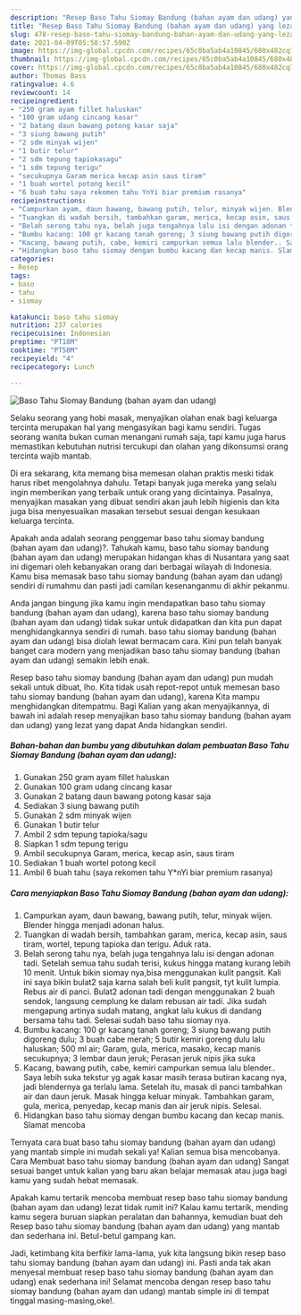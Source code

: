 ```yaml
---
description: "Resep Baso Tahu Siomay Bandung (bahan ayam dan udang) yang lezat dan Mudah Dibuat"
title: "Resep Baso Tahu Siomay Bandung (bahan ayam dan udang) yang lezat dan Mudah Dibuat"
slug: 478-resep-baso-tahu-siomay-bandung-bahan-ayam-dan-udang-yang-lezat-dan-mudah-dibuat
date: 2021-04-09T05:58:57.590Z
image: https://img-global.cpcdn.com/recipes/65c0ba5ab4a10845/680x482cq70/baso-tahu-siomay-bandung-bahan-ayam-dan-udang-foto-resep-utama.jpg
thumbnail: https://img-global.cpcdn.com/recipes/65c0ba5ab4a10845/680x482cq70/baso-tahu-siomay-bandung-bahan-ayam-dan-udang-foto-resep-utama.jpg
cover: https://img-global.cpcdn.com/recipes/65c0ba5ab4a10845/680x482cq70/baso-tahu-siomay-bandung-bahan-ayam-dan-udang-foto-resep-utama.jpg
author: Thomas Bass
ratingvalue: 4.6
reviewcount: 14
recipeingredient:
- "250 gram ayam fillet haluskan"
- "100 gram udang cincang kasar"
- "2 batang daun bawang potong kasar saja"
- "3 siung bawang putih"
- "2 sdm minyak wijen"
- "1 butir telur"
- "2 sdm tepung tapiokasagu"
- "1 sdm tepung terigu"
- "secukupnya Garam merica kecap asin saus tiram"
- "1 buah wortel potong kecil"
- "6 buah tahu saya rekomen tahu YnYi biar premium rasanya"
recipeinstructions:
- "Campurkan ayam, daun bawang, bawang putih, telur, minyak wijen. Blender hingga menjadi adonan halus."
- "Tuangkan di wadah bersih, tambahkan garam, merica, kecap asin, saus tiram, wortel, tepung tapioka dan terigu. Aduk rata."
- "Belah serong tahu nya, belah juga tengahnya lalu isi dengan adonan tadi. Setelah semua tahu sudah terisi, kukus hingga matang kurang lebih 10 menit. Untuk bikin siomay nya,bisa menggunakan kulit pangsit. Kali ini saya bikin bulat2 saja karna salah beli kulit pangsit, tyt kulit lumpia. Rebus air di panci. Bulat2 adonan tadi dengan menggunakan 2 buah sendok, langsung cemplung ke dalam rebusan air tadi. Jika sudah mengapung artinya sudah matang, angkat lalu kukus di dandang bersama tahu tadi. Selesai sudah baso tahu siomay nya."
- "Bumbu kacang: 100 gr kacang tanah goreng; 3 siung bawang putih digoreng dulu; 3 buah cabe merah; 5 butir kemiri goreng dulu lalu haluskan; 500 ml air; Garam, gula, merica, masako, kecap manis secukupnya; 3 lembar daun jeruk; Perasan jeruk nipis jika suka"
- "Kacang, bawang putih, cabe, kemiri campurkan semua lalu blender.. Saya lebih suka tekstur yg agak kasar masih terasa butiran kacang nya, jadi blendernya ga terlalu lama. Setelah itu, masak di panci tambahkan air dan daun jeruk. Masak hingga keluar minyak. Tambahkan garam, gula, merica, penyedap, kecap manis dan air jeruk nipis. Selesai."
- "Hidangkan baso tahu siomay dengan bumbu kacang dan kecap manis. Slamat mencoba"
categories:
- Resep
tags:
- baso
- tahu
- siomay

katakunci: baso tahu siomay 
nutrition: 237 calories
recipecuisine: Indonesian
preptime: "PT18M"
cooktime: "PT58M"
recipeyield: "4"
recipecategory: Lunch

---
```



![Baso Tahu Siomay Bandung (bahan ayam dan udang)](https://img-global.cpcdn.com/recipes/65c0ba5ab4a10845/680x482cq70/baso-tahu-siomay-bandung-bahan-ayam-dan-udang-foto-resep-utama.jpg)

Selaku seorang yang hobi masak, menyajikan olahan enak bagi keluarga tercinta merupakan hal yang mengasyikan bagi kamu sendiri. Tugas seorang  wanita bukan cuman menangani rumah saja, tapi kamu juga harus memastikan kebutuhan nutrisi tercukupi dan olahan yang dikonsumsi orang tercinta wajib mantab.

Di era  sekarang, kita memang bisa memesan olahan praktis meski tidak harus ribet mengolahnya dahulu. Tetapi banyak juga mereka yang selalu ingin memberikan yang terbaik untuk orang yang dicintainya. Pasalnya, menyajikan masakan yang dibuat sendiri akan jauh lebih higienis dan kita juga bisa menyesuaikan masakan tersebut sesuai dengan kesukaan keluarga tercinta. 



Apakah anda adalah seorang penggemar baso tahu siomay bandung (bahan ayam dan udang)?. Tahukah kamu, baso tahu siomay bandung (bahan ayam dan udang) merupakan hidangan khas di Nusantara yang saat ini digemari oleh kebanyakan orang dari berbagai wilayah di Indonesia. Kamu bisa memasak baso tahu siomay bandung (bahan ayam dan udang) sendiri di rumahmu dan pasti jadi camilan kesenanganmu di akhir pekanmu.

Anda jangan bingung jika kamu ingin mendapatkan baso tahu siomay bandung (bahan ayam dan udang), karena baso tahu siomay bandung (bahan ayam dan udang) tidak sukar untuk didapatkan dan kita pun dapat menghidangkannya sendiri di rumah. baso tahu siomay bandung (bahan ayam dan udang) bisa diolah lewat bermacam cara. Kini pun telah banyak banget cara modern yang menjadikan baso tahu siomay bandung (bahan ayam dan udang) semakin lebih enak.

Resep baso tahu siomay bandung (bahan ayam dan udang) pun mudah sekali untuk dibuat, lho. Kita tidak usah repot-repot untuk memesan baso tahu siomay bandung (bahan ayam dan udang), karena Kita mampu menghidangkan ditempatmu. Bagi Kalian yang akan menyajikannya, di bawah ini adalah resep menyajikan baso tahu siomay bandung (bahan ayam dan udang) yang lezat yang dapat Anda hidangkan sendiri.

<!--inarticleads1-->

##### Bahan-bahan dan bumbu yang dibutuhkan dalam pembuatan Baso Tahu Siomay Bandung (bahan ayam dan udang):

1. Gunakan 250 gram ayam fillet haluskan
1. Gunakan 100 gram udang cincang kasar
1. Gunakan 2 batang daun bawang potong kasar saja
1. Sediakan 3 siung bawang putih
1. Gunakan 2 sdm minyak wijen
1. Gunakan 1 butir telur
1. Ambil 2 sdm tepung tapioka/sagu
1. Siapkan 1 sdm tepung terigu
1. Ambil secukupnya Garam, merica, kecap asin, saus tiram
1. Sediakan 1 buah wortel potong kecil
1. Ambil 6 buah tahu (saya rekomen tahu Y*nYi biar premium rasanya)




<!--inarticleads2-->

##### Cara menyiapkan Baso Tahu Siomay Bandung (bahan ayam dan udang):

1. Campurkan ayam, daun bawang, bawang putih, telur, minyak wijen. Blender hingga menjadi adonan halus.
1. Tuangkan di wadah bersih, tambahkan garam, merica, kecap asin, saus tiram, wortel, tepung tapioka dan terigu. Aduk rata.
1. Belah serong tahu nya, belah juga tengahnya lalu isi dengan adonan tadi. Setelah semua tahu sudah terisi, kukus hingga matang kurang lebih 10 menit. Untuk bikin siomay nya,bisa menggunakan kulit pangsit. Kali ini saya bikin bulat2 saja karna salah beli kulit pangsit, tyt kulit lumpia. Rebus air di panci. Bulat2 adonan tadi dengan menggunakan 2 buah sendok, langsung cemplung ke dalam rebusan air tadi. Jika sudah mengapung artinya sudah matang, angkat lalu kukus di dandang bersama tahu tadi. Selesai sudah baso tahu siomay nya.
1. Bumbu kacang: 100 gr kacang tanah goreng; 3 siung bawang putih digoreng dulu; 3 buah cabe merah; 5 butir kemiri goreng dulu lalu haluskan; 500 ml air; Garam, gula, merica, masako, kecap manis secukupnya; 3 lembar daun jeruk; Perasan jeruk nipis jika suka
1. Kacang, bawang putih, cabe, kemiri campurkan semua lalu blender.. Saya lebih suka tekstur yg agak kasar masih terasa butiran kacang nya, jadi blendernya ga terlalu lama. Setelah itu, masak di panci tambahkan air dan daun jeruk. Masak hingga keluar minyak. Tambahkan garam, gula, merica, penyedap, kecap manis dan air jeruk nipis. Selesai.
1. Hidangkan baso tahu siomay dengan bumbu kacang dan kecap manis. Slamat mencoba




Ternyata cara buat baso tahu siomay bandung (bahan ayam dan udang) yang mantab simple ini mudah sekali ya! Kalian semua bisa mencobanya. Cara Membuat baso tahu siomay bandung (bahan ayam dan udang) Sangat sesuai banget untuk kalian yang baru akan belajar memasak atau juga bagi kamu yang sudah hebat memasak.

Apakah kamu tertarik mencoba membuat resep baso tahu siomay bandung (bahan ayam dan udang) lezat tidak rumit ini? Kalau kamu tertarik, mending kamu segera buruan siapkan peralatan dan bahannya, kemudian buat deh Resep baso tahu siomay bandung (bahan ayam dan udang) yang mantab dan sederhana ini. Betul-betul gampang kan. 

Jadi, ketimbang kita berfikir lama-lama, yuk kita langsung bikin resep baso tahu siomay bandung (bahan ayam dan udang) ini. Pasti anda tak akan menyesal membuat resep baso tahu siomay bandung (bahan ayam dan udang) enak sederhana ini! Selamat mencoba dengan resep baso tahu siomay bandung (bahan ayam dan udang) mantab simple ini di tempat tinggal masing-masing,oke!.

